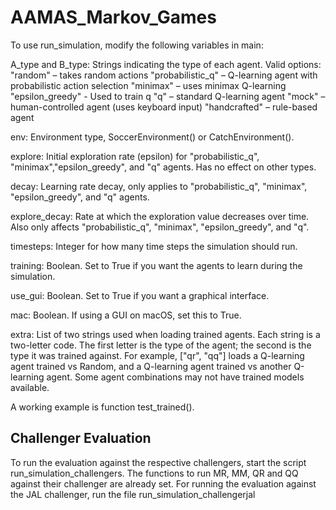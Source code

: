 # AAMAS_Markov_Games

To use run_simulation, modify the following variables in main:

A_type and B_type:
Strings indicating the type of each agent. Valid options:
"random" – takes random actions
"probabilistic_q" – Q-learning agent with probabilistic action selection
"minimax" – uses minimax Q-learning
"epsilon_greedy" - Used to train q
"q" – standard Q-learning agent
"mock" – human-controlled agent (uses keyboard input)
"handcrafted" – rule-based agent

env:
Environment type, SoccerEnvironment() or CatchEnvironment().

explore:
Initial exploration rate (epsilon) for "probabilistic_q", "minimax","epsilon_greedy", and "q" agents.
Has no effect on other types.

decay:
Learning rate decay, only applies to "probabilistic_q", "minimax", "epsilon_greedy", and "q" agents.

explore_decay:
Rate at which the exploration value decreases over time.
Also only affects "probabilistic_q", "minimax", "epsilon_greedy", and "q".

timesteps:
Integer for how many time steps the simulation should run.

training:
Boolean. Set to True if you want the agents to learn during the simulation.

use_gui:
Boolean. Set to True if you want a graphical interface.

mac:
Boolean. If using a GUI on macOS, set this to True.

extra:
List of two strings used when loading trained agents. Each string is a two-letter code.
The first letter is the type of the agent; the second is the type it was trained against.
For example, ["qr", "qq"] loads a Q-learning agent trained vs Random, and a Q-learning agent trained vs another Q-learning agent.
Some agent combinations may not have trained models available.

A working example is function test_trained().

## Challenger Evaluation
To run the evaluation against the respective challengers, start the script run_simulation_challengers. The functions to run MR, MM, QR and QQ against their challenger are already set. For running the evaluation against the JAL challenger, run the file run_simulation_challengerjal
